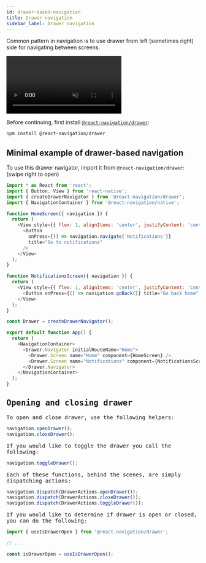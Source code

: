 ```yaml
---
id: drawer-based-navigation
title: Drawer navigation
sidebar_label: Drawer navigation
---
```


Common pattern in navigation is to use drawer from left (sometimes right) side for navigating between screens.

<div style={{ display: 'flex', margin: '16px 0' }}>
  <video playsInline autoPlay muted loop>
    <source src="/assets/navigators/drawer/drawer.mov" />
  </video>
</div>

Before continuing, first install [`@react-navigation/drawer`](https://github.com/react-navigation/react-navigation/tree/master/packages/drawer):

```bash npm2yarn
npm install @react-navigation/drawer
```

## Minimal example of drawer-based navigation

To use this drawer navigator, import it from `@react-navigation/drawer`:
(swipe right to open)

<samp id="drawer-based-navigation" />

```js
import * as React from 'react';
import { Button, View } from 'react-native';
import { createDrawerNavigator } from '@react-navigation/drawer';
import { NavigationContainer } from '@react-navigation/native';

function HomeScreen({ navigation }) {
  return (
    <View style={{ flex: 1, alignItems: 'center', justifyContent: 'center' }}>
      <Button
        onPress={() => navigation.navigate('Notifications')}
        title="Go to notifications"
      />
    </View>
  );
}

function NotificationsScreen({ navigation }) {
  return (
    <View style={{ flex: 1, alignItems: 'center', justifyContent: 'center' }}>
      <Button onPress={() => navigation.goBack()} title="Go back home" />
    </View>
  );
}

const Drawer = createDrawerNavigator();

export default function App() {
  return (
    <NavigationContainer>
      <Drawer.Navigator initialRouteName="Home">
        <Drawer.Screen name="Home" component={HomeScreen} />
        <Drawer.Screen name="Notifications" component={NotificationsScreen} />
      </Drawer.Navigator>
    </NavigationContainer>
  );
}
```

## Opening and closing drawer

To open and close drawer, use the following helpers:

<samp id="drawer-open-close-toggle" />

```js
navigation.openDrawer();
navigation.closeDrawer();
```

If you would like to toggle the drawer you call the following:

<samp id="drawer-open-close-toggle" />

```js
navigation.toggleDrawer();
```

Each of these functions, behind the scenes, are simply dispatching actions:

<samp id="drawer-dispatch" />

```js
navigation.dispatch(DrawerActions.openDrawer());
navigation.dispatch(DrawerActions.closeDrawer());
navigation.dispatch(DrawerActions.toggleDrawer());
```

If you would like to determine if drawer is open or closed, you can do the following:

```js
import { useIsDrawerOpen } from '@react-navigation/drawer';

// ...

const isDrawerOpen = useIsDrawerOpen();
```
